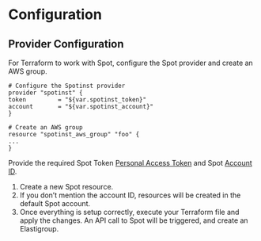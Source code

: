 # Configuration

## Provider Configuration

For Terraform to work with Spot, configure the Spot provider and create an AWS group.

```
# Configure the Spotinst provider
provider "spotinst" {
token         = "${var.spotinst_token}"
account       = "${var.spotinst_account}"
}
﻿
# Create an AWS group
resource "spotinst_aws_group" "foo" {
...
}
```

Provide the required Spot Token [Personal Access Token](https://console.spotinst.com/#/settings/tokens/permanent) and Spot [Account ID](https://console.spotinst.com/#/settings/account/general).

1. Create a new Spot resource.
2. If you don’t mention the account ID, resources will be created in the default Spot account.
3. Once everything is setup correctly, execute your Terraform file and apply the changes. An API call to Spot will be triggered, and create an Elastigroup.
